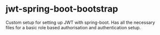 # jwt-spring-boot-bootstrap

Custom setup for setting up JWT with spring-boot. Has all the necessary files for a basic role based authorisation and authentication setup.
